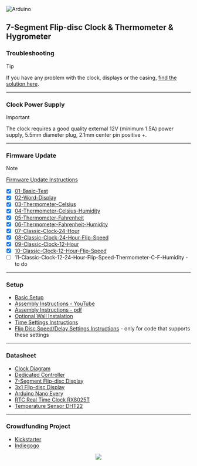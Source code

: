 ![Arduino](https://img.shields.io/badge/-Arduino-00979D?style=for-the-badge&logo=Arduino&logoColor=white)
## 7-Segment Flip-disc Clock & Thermometer & Hygrometer

### Troubleshooting
> [!TIP]  
> If you have any problem with the clock, displays or the casing, [find the solution here](https://github.com/marcinsaj/Flipo-Clock-4x7-Segment-Flip-Disc-Display/blob/main/datasheet/troubleshooting.md).
---

### Clock Power Supply
> [!IMPORTANT]
> The clock requires a good quality external 12V (minimum 1.5A) power supply, 5.5mm diameter plug, 2.1mm center pin positive +.
---

### Firmware Update
> [!NOTE]
> [Firmware Update Instructions](https://bit.ly/4x7SEG-CLOCK-FIRMWARE-UPDATE)
- [x] [01-Basic-Test](https://github.com/marcinsaj/Flipo-Clock-4x7-Segment-Flip-Disc-Display/blob/main/examples/01-Basic-Test.ino)
- [x] [02-Word-Display](https://github.com/marcinsaj/Flipo-Clock-4x7-Segment-Flip-Disc-Display/blob/main/examples/02-Word-Display.ino)
- [x] [03-Thermometer-Celsius](https://github.com/marcinsaj/Flipo-Clock-4x7-Segment-Flip-Disc-Display/blob/main/examples/03-Thermometer-Celsius.ino)
- [x] [04-Thermometer-Celsius-Humidity](https://github.com/marcinsaj/Flipo-Clock-4x7-Segment-Flip-Disc-Display/blob/main/examples/04-Thermometer-Celsius-Humidity.ino)
- [x] [05-Thermometer-Fahrenheit](https://github.com/marcinsaj/Flipo-Clock-4x7-Segment-Flip-Disc-Display/blob/main/examples/05-Thermometer-Fahrenheit.ino)
- [x] [06-Thermometer-Fahrenheit-Humidity](https://github.com/marcinsaj/Flipo-Clock-4x7-Segment-Flip-Disc-Display/blob/main/examples/06-Thermometer-Fahrenheit-Humidity.ino)
- [x] [07-Classic-Clock-24-Hour](https://github.com/marcinsaj/Flipo-Clock-4x7-Segment-Flip-Disc-Display/blob/main/examples/07-Classic-Clock-24-Hour.ino)
- [x] [08-Classic-Clock-24-Hour-Flip-Speed](https://github.com/marcinsaj/Flipo-Clock-4x7-Segment-Flip-Disc-Display/blob/main/examples/08-Classic-Clock-24-Hour-Flip-Speed.ino)
- [x] [09-Classic-Clock-12-Hour](https://github.com/marcinsaj/Flipo-Clock-4x7-Segment-Flip-Disc-Display/blob/main/examples/09-Classic-Clock-12-Hour.ino)
- [x] [10-Classic-Clock-12-Hour-Flip-Speed](https://github.com/marcinsaj/Flipo-Clock-4x7-Segment-Flip-Disc-Display/blob/main/examples/10-Classic-Clock-12-Hour-Flip-Speed.ino)
- [ ] 11-Classic-Clock-12-24-Hour-Flip-Speed-Thermometer-C-F-Humidity - to do
---

### Setup
- [Basic Setup](https://bit.ly/4x7SEG-CLOCK-BASIC-SETUP)
- [Assembly Instructions - YouTube](https://youtu.be/WfsLnRaAHXM)
- [Assembly Instructions - pdf](https://bit.ly/Flip-Disc-Clock-Assembly)
- [Optional Wall Instalation](https://bit.ly/FDC-WALL)
- [Time Settings Instructions](https://bit.ly/4x7SEG-CLOCK-TIME-SET)
- [Flip Disc Speed/Delay Settings Instructions](https://bit.ly/4x7SEG-CLOCK-SPEED-SET) - only for code that supports these settings
---

### Datasheet
- [Clock Diagram](https://bit.ly/4x7SEG-CLOCK-DIAGRAM)
- [Dedicated Controller](https://bit.ly/AC1-FD)
- [7-Segment Flip-disc Display](https://bit.ly/7SEG-FD)
- [3x1 Flip-disc Display](https://bit.ly/3x1DOT-FD)
- [Arduino Nano Every](https://bit.ly/ARD-EVERY)
- [RTC Real Time Clock RX8025T](https://bit.ly/RX8025T)
- [Temperature Sensor DHT22](https://bit.ly/DHT22)
---

### Crowdfunding Project
- [Kickstarter](https://www.kickstarter.com/projects/marcinsaj/flip-disc-displays-arduino-based)
- [Indiegogo](https://www.indiegogo.com/projects/flip-disc-clock-arduino-based)
<p> </p>
<p align="center"><img src="https://github.com/marcinsaj/Flipo-Clock-4x7-Segment-Flip-Disc-Display/blob/main/extras/flip-disc-clock-4x7-segment-github-cover.jpg"></p>
